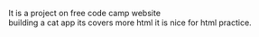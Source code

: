 It is a project on free code camp website  
building a cat app its covers more html it is nice for html practice.
